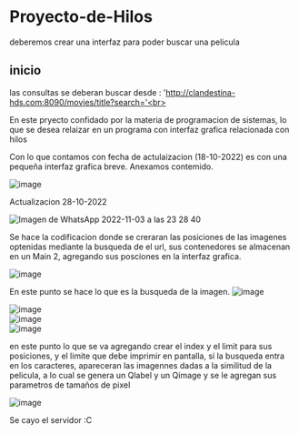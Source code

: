 # Proyecto-de-Hilos<br>
deberemos crear una interfaz para poder buscar una pelicula<br>

## inicio<br>
las consultas se deberan buscar desde : 'http://clandestina-hds.com:8090/movies/title?search='<br>

En este pryecto confidado por la materia de programacion de sistemas, lo que se desea relaizar en un programa con interfaz grafica relacionada con hilos<br>

Con lo que contamos con fecha de actulaizacion (18-10-2022) es con una pequeña interfaz grafica breve. Anexamos contemido.

![image](https://user-images.githubusercontent.com/113540519/197772672-5e5df69d-73b0-4ac3-8d48-24457307d37b.png)

Actualizacion 28-10-2022

![Imagen de WhatsApp 2022-11-03 a las 23 28 40](https://user-images.githubusercontent.com/113540519/199897279-9ac4e02c-9d29-499a-ad40-38970a40e9bc.jpg)

Se hace la codificacion donde se creraran las posiciones de las imagenes optenidas mediante la busqueda de el url,  sus contenedores se almacenan en un Main 2, agregando sus posciones en la interfaz grafica.

![image](https://user-images.githubusercontent.com/113540519/199898331-4314e793-5304-4321-8369-7163be2aef3c.png)

En este punto se hace lo que es la busqueda de la imagen.
![image](https://user-images.githubusercontent.com/113700163/199904147-35ea9f35-2fb1-4162-a53f-75512d69d3f1.png)

![image](https://user-images.githubusercontent.com/113700163/199903833-9519eaa1-ff1a-41fe-8376-6af8000510cb.png)
<br>
![image](https://user-images.githubusercontent.com/113700163/199904694-98c846d2-80cc-4cef-9f69-589c5140820d.png)
<br>
![image](https://user-images.githubusercontent.com/113700163/199904874-2b0c2d7b-8518-4e04-9d39-01f9185f6984.png)

en este punto lo que se va agregando crear el index y el limit para sus posiciones, y el limite que debe imprimir en pantalla, si la busqueda entra en los caracteres, apareceran las imagennes dadas a la similitud de la pelicula, a lo cual se genera un Qlabel y un Qimage y se le agregan sus parametros de tamaños de pixel

![image](https://user-images.githubusercontent.com/113540519/199903636-a3ddd964-cb57-4e4e-b249-fc7b45aec332.png)



Se cayo el servidor :C

